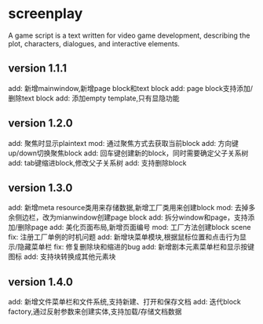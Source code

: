 # screenplay
A game script is a text written for video game development, describing the plot, characters, dialogues, and interactive elements.

## version 1.1.1
add: 新增mainwindow,新增page block和text block
add: page block支持添加/删除text block
add: 添加empty template,只有显隐功能

## version 1.2.0
add: 聚焦时显示plaintext
mod: 通过聚焦方式去获取当前block
add: 方向键up/down切换聚焦block
add: 回车键创建新的block，同时需要确定父子关系树
add: tab键缩进block,修改父子关系树
add: 支持删除block

## version 1.3.0
add: 新增meta resource类用来存储数据,新增工厂类用来创建block
mod: 去掉多余侧边栏，改为mianwindow创建page block
add: 拆分window和page，支持添加/删除page
add: 美化页面布局,新增页面编号
mod: 工厂方法创建block scene
fix: 注册工厂单例的时机问题
add: 新增块菜单模块,根据鼠标位置和点击行为显示/隐藏菜单栏
fix: 修复删除块和缩进的bug
add: 新增剧本元素菜单栏和显示按键图标
add: 支持块转换成其他元素块

## version 1.4.0
add: 新增文件菜单栏和文件系统,支持新建、打开和保存文档
add: 迭代block factory,通过反射参数来创建实体,支持加载/存储文档数据
